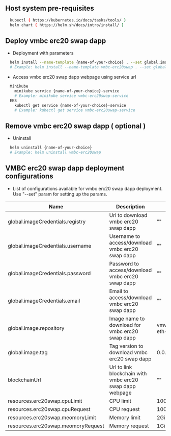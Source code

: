 ## Host system pre-requisites
  ```sh
    kubectl ( https://kubernetes.io/docs/tasks/tools/ )
    helm chart ( https://helm.sh/docs/intro/install/ )
  ```

## Deploy vmbc erc20 swap dapp
  - Deployment with parameters
  ```sh
    helm install --name-template {name-of-your-choice} . --set global.imageCredentials.registry={registry} --set global.imageCredentials.username={username} --set global.imageCredentials.password={password} --set blockchainUrl={blockchainURL}
    # Example: helm install --name-template vmbc-erc20swap . --set global.imageCredentials.registry=vmwaresaas.jfrog.io --set global.imageCredentials.username=testUsername --set global.imageCredentials.password=testPassword --set blockchainUrl=http://127.0.0.1:30545
  ```

  - Access vmbc erc20 swap dapp webpage using service url
  ```sh
    Minikube
      minikube service {name-of-your-choice}-service
      # Example: minikube service vmbc-erc20swap-service
    EKS
      kubectl get service {name-of-your-choice}-service
      # Example: kubectl get service vmbc-erc20swap-service
  ```
                
## Remove vmbc erc20 swap dapp ( optional )
  - Uninstall
  ```sh
    helm uninstall {name-of-your-choice}
    # Example: helm uninstall vmbc-erc20swap
  ```

## VMBC erc20 swap dapp deployment configurations
  - List of configurations available for vmbc erc20 swap dapp deployment. Use "--set" param for setting up the params.

| Name                             | Description                                  | Value                        | Type      |
|----------------------------------|----------------------------------------------|------------------------------|-----------|
| global.imageCredentials.registry | Url to download vmbc erc20 swap dapp                    | ""                           | Mandatory |
| global.imageCredentials.username | Username to access/download vmbc erc20 swap dapp        | ""                           | Mandatory |
| global.imageCredentials.password | Password to access/download vmbc erc20 swap dapp        | ""                           | Mandatory |
| global.imageCredentials.email    | Email to access/download vmbc erc20 swap dapp           | ""                           | Optional  |
| global.image.repository          | Image name to download for vmbc erc20 swap dapp         | vmwblockchain/vmbc-eth-erc20-swap | Optional |
| global.image.tag                 | Tag version to download vmbc erc20 swap dapp            | 0.0.0.0.7849                       | Optional  |
| blockchainUrl                    | Url to link blockchain with vmbc erc20 swap dapp webpage | ""                           | Mandatory |
| resources.erc20swap.cpuLimit     | CPU limit                                    | 1000m                          |   Optional        |
| resources.erc20swap.cpuRequest        | CPU request                                  | 100m                          |     Optional      |
| resources.erc20swap.meomoryLimit      | Memory limit                                 | 2Gi                        |    Optional       |
| resources.erc20swap.meomoryRequest    | Memory request                               | 1Gi                          |    Optional       |

